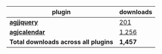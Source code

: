 plugin|downloads
------|----------
[**agjjquery**](https://www.npmjs.com/package/agjjquery)|[201](https://www.npmjs.com/package/agjjquery)
[**agjcalendar**](https://www.npmjs.com/package/agjcalendar)|[1,256](https://www.npmjs.com/package/agjcalendar)
**Total downloads across all plugins**|**1,457**

